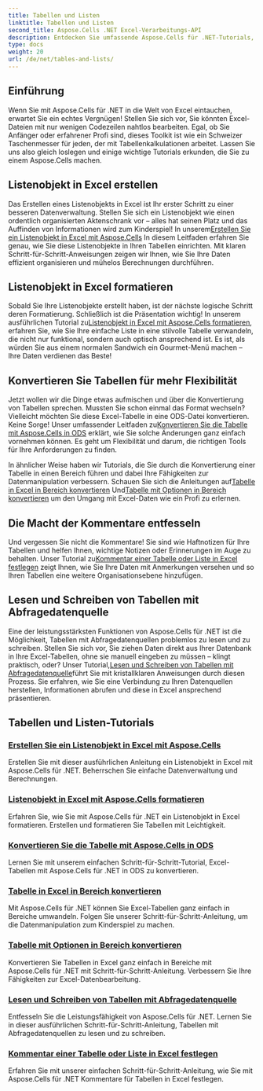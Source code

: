```yaml
---
title: Tabellen und Listen
linktitle: Tabellen und Listen
second_title: Aspose.Cells .NET Excel-Verarbeitungs-API
description: Entdecken Sie umfassende Aspose.Cells für .NET-Tutorials, um Excel-Daten effizient zu verwalten, Tabellen zu erstellen und Ihre Fähigkeiten mit leicht verständlichen Anleitungen zu verbessern.
type: docs
weight: 20
url: /de/net/tables-and-lists/
---
```

## Einführung

Wenn Sie mit Aspose.Cells für .NET in die Welt von Excel eintauchen, erwartet Sie ein echtes Vergnügen! Stellen Sie sich vor, Sie könnten Excel-Dateien mit nur wenigen Codezeilen nahtlos bearbeiten. Egal, ob Sie Anfänger oder erfahrener Profi sind, dieses Toolkit ist wie ein Schweizer Taschenmesser für jeden, der mit Tabellenkalkulationen arbeitet. Lassen Sie uns also gleich loslegen und einige wichtige Tutorials erkunden, die Sie zu einem Aspose.Cells machen.

## Listenobjekt in Excel erstellen
 Das Erstellen eines Listenobjekts in Excel ist Ihr erster Schritt zu einer besseren Datenverwaltung. Stellen Sie sich ein Listenobjekt wie einen ordentlich organisierten Aktenschrank vor – alles hat seinen Platz und das Auffinden von Informationen wird zum Kinderspiel! In unserem[Erstellen Sie ein Listenobjekt in Excel mit Aspose.Cells](./creating-list-object/) In diesem Leitfaden erfahren Sie genau, wie Sie diese Listenobjekte in Ihren Tabellen einrichten. Mit klaren Schritt-für-Schritt-Anweisungen zeigen wir Ihnen, wie Sie Ihre Daten effizient organisieren und mühelos Berechnungen durchführen.

## Listenobjekt in Excel formatieren
Sobald Sie Ihre Listenobjekte erstellt haben, ist der nächste logische Schritt deren Formatierung. Schließlich ist die Präsentation wichtig! In unserem ausführlichen Tutorial zu[Listenobjekt in Excel mit Aspose.Cells formatieren](./formatting-list-object/), erfahren Sie, wie Sie Ihre einfache Liste in eine stilvolle Tabelle verwandeln, die nicht nur funktional, sondern auch optisch ansprechend ist. Es ist, als würden Sie aus einem normalen Sandwich ein Gourmet-Menü machen – Ihre Daten verdienen das Beste!

## Konvertieren Sie Tabellen für mehr Flexibilität
 Jetzt wollen wir die Dinge etwas aufmischen und über die Konvertierung von Tabellen sprechen. Mussten Sie schon einmal das Format wechseln? Vielleicht möchten Sie diese Excel-Tabelle in eine ODS-Datei konvertieren. Keine Sorge! Unser umfassender Leitfaden zu[Konvertieren Sie die Tabelle mit Aspose.Cells in ODS](./converting-table-to-ods/) erklärt, wie Sie solche Änderungen ganz einfach vornehmen können. Es geht um Flexibilität und darum, die richtigen Tools für Ihre Anforderungen zu finden.

In ähnlicher Weise haben wir Tutorials, die Sie durch die Konvertierung einer Tabelle in einen Bereich führen und dabei Ihre Fähigkeiten zur Datenmanipulation verbessern. Schauen Sie sich die Anleitungen auf[Tabelle in Excel in Bereich konvertieren](./converting-table-to-range/) Und[Tabelle mit Optionen in Bereich konvertieren](./converting-table-to-range-with-options/) um den Umgang mit Excel-Daten wie ein Profi zu erlernen.

## Die Macht der Kommentare entfesseln
 Und vergessen Sie nicht die Kommentare! Sie sind wie Haftnotizen für Ihre Tabellen und helfen Ihnen, wichtige Notizen oder Erinnerungen im Auge zu behalten. Unser Tutorial zu[Kommentar einer Tabelle oder Liste in Excel festlegen](./setting-comment-of-table-or-list/) zeigt Ihnen, wie Sie Ihre Daten mit Anmerkungen versehen und so Ihren Tabellen eine weitere Organisationsebene hinzufügen. 

## Lesen und Schreiben von Tabellen mit Abfragedatenquelle
 Eine der leistungsstärksten Funktionen von Aspose.Cells für .NET ist die Möglichkeit, Tabellen mit Abfragedatenquellen problemlos zu lesen und zu schreiben. Stellen Sie sich vor, Sie ziehen Daten direkt aus Ihrer Datenbank in Ihre Excel-Tabellen, ohne sie manuell eingeben zu müssen – klingt praktisch, oder? Unser Tutorial,[Lesen und Schreiben von Tabellen mit Abfragedatenquelle](./reading-and-writing-table-with-query-data-source/)führt Sie mit kristallklaren Anweisungen durch diesen Prozess. Sie erfahren, wie Sie eine Verbindung zu Ihren Datenquellen herstellen, Informationen abrufen und diese in Excel ansprechend präsentieren.

## Tabellen und Listen-Tutorials
### [Erstellen Sie ein Listenobjekt in Excel mit Aspose.Cells](./creating-list-object/)
Erstellen Sie mit dieser ausführlichen Anleitung ein Listenobjekt in Excel mit Aspose.Cells für .NET. Beherrschen Sie einfache Datenverwaltung und Berechnungen.
### [Listenobjekt in Excel mit Aspose.Cells formatieren](./formatting-list-object/)
Erfahren Sie, wie Sie mit Aspose.Cells für .NET ein Listenobjekt in Excel formatieren. Erstellen und formatieren Sie Tabellen mit Leichtigkeit.
### [Konvertieren Sie die Tabelle mit Aspose.Cells in ODS](./converting-table-to-ods/)
Lernen Sie mit unserem einfachen Schritt-für-Schritt-Tutorial, Excel-Tabellen mit Aspose.Cells für .NET in ODS zu konvertieren.
### [Tabelle in Excel in Bereich konvertieren](./converting-table-to-range/)
Mit Aspose.Cells für .NET können Sie Excel-Tabellen ganz einfach in Bereiche umwandeln. Folgen Sie unserer Schritt-für-Schritt-Anleitung, um die Datenmanipulation zum Kinderspiel zu machen.
### [Tabelle mit Optionen in Bereich konvertieren](./converting-table-to-range-with-options/)
Konvertieren Sie Tabellen in Excel ganz einfach in Bereiche mit Aspose.Cells für .NET mit Schritt-für-Schritt-Anleitung. Verbessern Sie Ihre Fähigkeiten zur Excel-Datenbearbeitung.
### [Lesen und Schreiben von Tabellen mit Abfragedatenquelle](./reading-and-writing-table-with-query-data-source/)
Entfesseln Sie die Leistungsfähigkeit von Aspose.Cells für .NET. Lernen Sie in dieser ausführlichen Schritt-für-Schritt-Anleitung, Tabellen mit Abfragedatenquellen zu lesen und zu schreiben.
### [Kommentar einer Tabelle oder Liste in Excel festlegen](./setting-comment-of-table-or-list/)
Erfahren Sie mit unserer einfachen Schritt-für-Schritt-Anleitung, wie Sie mit Aspose.Cells für .NET Kommentare für Tabellen in Excel festlegen.